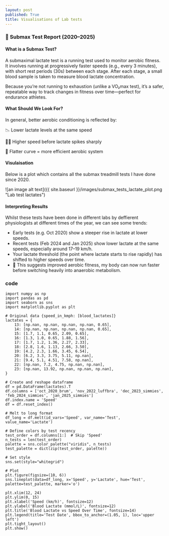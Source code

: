 ```yaml
---
layout: post
published: True
title: Visualisations of Lab tests
---
```

### 🏃 Submax Test Report (2020–2025)

#### What is a Submax Test?
A submaximal lactate test is a running test used to monitor aerobic fitness. It involves running at progressively faster speeds (e.g., every 3 minutes), with short rest periods (30s) between each stage. After each stage, a small blood sample is taken to measure blood lactate concentration.

Because you’re not running to exhaustion (unlike a VO₂max test), it’s a safer, repeatable way to track changes in fitness over time—perfect for endurance athletes.

#### What Should We Look For?
In general, better aerobic conditioning <!--more-->is reflected by:

📉 Lower lactate levels at the same speed

🏃‍♂️ Higher speed before lactate spikes sharply

🧠 Flatter curve = more efficient aerobic system

#### Visulaisation
Below is a plot which contains all the submax treadmill tests I have done since 2020. 

![an image alt text]({{ site.baseurl }}/images/submax_tests_lactate_plot.png "Lab test lactates")

#### Interpreting Results
Whilst these tests have been done in different labs by deffierent physiologists at different times of the year, we can see some trends:
* Early tests (e.g. Oct 2020) show a steeper rise in lactate at lower speeds.
* Recent tests (Feb 2024 and Jan 2025) show lower lactate at the same speeds, especially around 17–19 km/h.
* Your lactate threshold (the point where lactate starts to rise rapidly) has shifted to higher speeds over time.
* 💪 This suggests improved aerobic fitness, my body can now run faster before switching heavily into anaerobic metabolism.


### code
```
import numpy as np
import pandas as pd
import seaborn as sns
import matplotlib.pyplot as plt

# Original data {speed_in_kmph: [blood_lactates]}
lactates = {
    13: [np.nan, np.nan, np.nan, np.nan, 0.65],
    14: [np.nan, np.nan, np.nan, np.nan, 0.65],
    15: [1.7, 1.1, 0.65, 2.09, 0.65],
    16: [1.3, 1.0, 0.65, 1.88, 1.56],
    17: [1.7, 1.2, 1.36, 2.27, 2.33],
    18: [2.8, 1.6, 1.13, 2.66, 3.50],
    19: [4.2, 2.3, 1.66, 3.45, 6.54],
    20: [6.2, 3.3, 3.75, 5.11, np.nan],
    21: [9.4, 5.1, 4.51, 7.58, np.nan],
    22: [np.nan, 7.2, 4.75, np.nan, np.nan],
    23: [np.nan, 13.92, np.nan, np.nan, np.nan],
}

# Create and reshape dataframe
df = pd.DataFrame(lactates).T
df.columns = ['oct_2020_brum', 'nov_2022_luffbra', 'dec_2023_simmies', 'feb_2024_simmies', 'jan_2025_simmies']
df.index.name = 'Speed'
df = df.reset_index()

# Melt to long format
df_long = df.melt(id_vars='Speed', var_name='Test', value_name='Lactate')

# Define colors by test recency
test_order = df.columns[1:]  # Skip 'Speed'
n_tests = len(test_order)
palette = sns.color_palette("viridis", n_tests)
test_palette = dict(zip(test_order, palette))

# Set style
sns.set(style="whitegrid")

# Plot
plt.figure(figsize=(10, 6))
sns.lineplot(data=df_long, x='Speed', y='Lactate', hue='Test', palette=test_palette, marker='o')

plt.xlim(12, 24)
plt.ylim(0, 15)
plt.xlabel('Speed (km/h)', fontsize=12)
plt.ylabel('Blood Lactate (mmol/L)', fontsize=12)
plt.title('Blood Lactate vs Speed Over Time', fontsize=14)
plt.legend(title='Test Date', bbox_to_anchor=(1.05, 1), loc='upper left')
plt.tight_layout()
plt.show()

```

